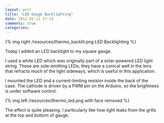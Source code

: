 ```yaml
---
layout: post
title: "LED Gauge Backlighting"
date: 2012-02-11 17:14
comments: true
categories: 
---
```

{% img right /resources/thermo_backlit.png LED Backlighting %}

Today I added an LED backlight to my square gauge.

I used a white LED which was originally part
of a solar-powered LED light string.  These are side-emitting
LEDs; they have a conical well in the lens that refracts much
of the light sideways, which is useful in this application.

I mounted the LED and a current-limiting resistor inside the
back of the case.  The cathode is driven by a PWM pin on the
Arduino, so the brightness is under software control.

{% img left /resources/thermo_led.png with face removed %}

The effect is quite pleasing.  I particularly like how light leaks from the 
grills at the top and bottom of gauge.
